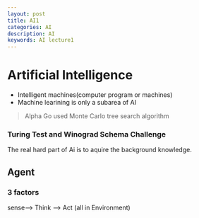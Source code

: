 ```yaml
---
layout: post
title: AI1
categories: AI
description: AI
keywords: AI lecture1
---
```


# Artificial Intelligence

- Intelligent machines(computer program or machines)
- Machine learining is only a subarea of AI

>  Alpha Go used Monte Carlo tree search algorithm

### Turing Test and Winograd Schema Challenge 

The real hard part of Ai is to aquire the background knowledge.



## Agent

### 3 factors

sense--> Think --> Act  (all in Environment)





